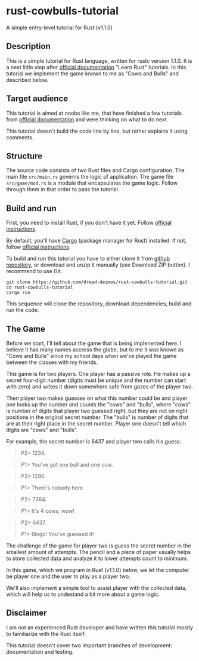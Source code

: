 # rust-cowbulls-tutorial
A simple entry-level tutorial for Rust (v1.1.0)

## Description
This is a simple tutorial for Rust language, written for rustc version 1.1.0.
It is a next little step after [official documentation](https://doc.rust-lang.org/stable/book/) "Learn Rust" tutorials.
In this tutorial we implement the game known to me as "Cows and Bulls" and described below.

## Target audience
This tutorial is aimed at noobs like me, that have finished a few tutorials from [official
documentation](https://doc.rust-lang.org/stable/book/) and were thinking on what to do next.

This tutorial doesn't build the code line by line, but rather explains it using comments.

## Structure
The source code consists of two Rust files and Cargo configuration. The main file ``src/main.rs`` governs the logic of application. The game file ``src/game/mod.rs`` is a module that encapsulates the game logic. Follow through them in that order to pass the tutorial.

## Build and run

First, you need to install Rust, if you don't have it yet. Follow [official instructions](http://www.rust-lang.org/install.html).

By default, you'll have [Cargo](https://crates.io/) (package manager for Rust) installed. If not, follow [official instructions](https://crates.io/install).

To build and run this tutorial you have to either clone it from [github repository](https://github.com/dread-deimos/rust-cowbulls-tutorial.git), or download and unzip it manually (use Download ZIP button). I recommend to use Git.

```
git clone https://github.com/dread-deimos/rust-cowbulls-tutorial.git
cd rust-cowbulls-tutorial
cargo run
```

This sequence will clone the repository, download dependencies, build and run the code.

## The Game
Before we start, I'll tell about the game that is being implenented here. I believe it has many
names accross the globe, but to me it was known as "Cows and Bulls" since my school days when
we've played the game between the classes with my friends.

This game is for two players. One player has a passive role. He makes up a secret four-digit
number (digits must be unique and the number can start with zero) and writes it down somewhere
safe from gazes of the player two.

Then player two makes guesses on what this number could be and player one looks up the number
and counts the "cows" and "bulls", where "cows" is number of digits that player two guessed
right, but they are not on right positions in the original secret number. The "bulls" is number
of digits that are at their right place in the secret number. Player one doesn't tell which
digits are "cows" and "bulls".

For example, the secret number is 6437 and player two calls his guess:

> P2> 1234.

> P1> You've got one bull and one cow.

> P2> 1290.

> P1> There's nobody here.

> P2> 7364.

> P1> It's 4 cows, wow!

> P2> 6437.

> P1> Bingo! You've guessed it!

The challenge of the game for player two is guess the secret number in the smallest amount of
attempts. The pencil and a piece of paper usually helps to store collected data and analyze it
to lower attempts count to minimum.

In this game, which we program in Rust (v1.1.0) below, we let the computer be player one and
the user to play as a player two.

We'll also implement a simple tool to assist player with the collected data, which will help us
to undestand a bit more about a game logic.

## Disclaimer
I am not an experienced Rust developer and have written this tutorial mostly to familiarize with the Rust itself.

This tutorial doesn't cover two important branches of development: documentation and testing.

